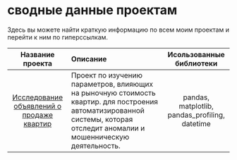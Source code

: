 # сводные данные проектам
Здесь вы можете найти краткую информацию по всем моим проектам и перейти к ним по гиперссылкам.

|Название проекта                             |Описание                                  |Исользованные библиотеки    |
|:-------------------------------------------:|:-----------------------------------------|:--------------------------:|
|[Исследование объявлений о продаже квартир](https://github.com/KokaNatalya/Research-of-ads-for-the-sale-of-apartments.git)  |Проект по изучению параметров, влияющих на рыночную стоимость квартир. для построения автоматизированной системы, которая отследит аномалии и мошенническую деятельность. |pandas, matplotlib, pandas_profiling, datetime
